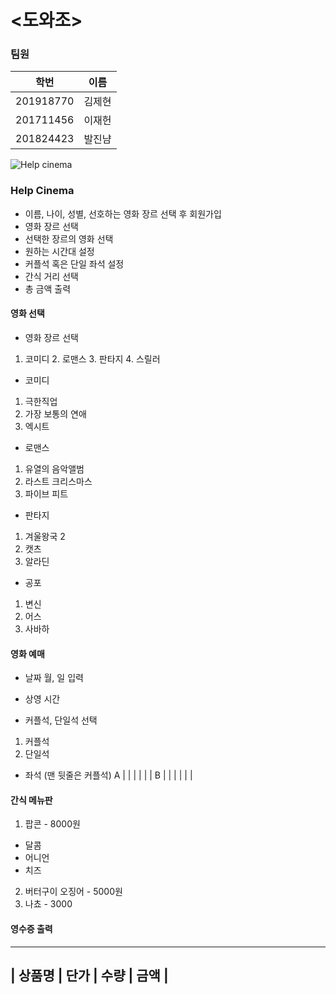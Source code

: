 # <도와조>

### **팀원**
|  학번  | 이름  |
|------  |-----|
|201918770|김제현|
|201711456|이재헌|
|201824423|발진냠|

![Help cinema](https://user-images.githubusercontent.com/65211547/84393564-b4d08f80-ac36-11ea-9741-4553e11c5146.PNG)


### **Help Cinema**
 * 이름, 나이, 성별, 선호하는 영화 장르 선택 후 회원가입
 * 영화 장르 선택
 * 선택한 장르의 영화 선택
 * 원하는 시간대 설정
 * 커플석 혹은 단일 좌석 설정
 * 간식 거리 선택
 * 총 금액 출력


#### 영화 선택
 * 영화 장르 선택
  1. 코미디 2. 로맨스 3. 판타지 4. 스릴러
 
 * 코미디
  1. 극한직업
  2. 가장 보통의 연애
  3. 엑시트
  
 * 로맨스
  1. 유열의 음악앨범
  2. 라스트 크리스마스
  3. 파이브 피트
  
 * 판타지
  1. 겨울왕국 2
  2. 캣츠
  3. 알라딘
 
 * 공포
  1. 변신
  2. 어스
  3. 사바하
  
 #### 영화 예매
 * 날짜
  월, 일 입력
 
 * 상영 시간 
 
 * 커플석, 단일석 선택
 1. 커플석
 2. 단일석
 
 * 좌석 (맨 뒷줄은 커플석)
  A |  |  |  |  |  | 
  B |  |  |  |  |  |
  
  
 #### 간식 메뉴판
 1. 팝콘 - 8000원
  * 달콤
  * 어니언
  * 치즈
 2. 버터구이 오징어 - 5000원
 3. 나쵸 - 3000
 
 #### 영수증 출력
 -----------------------------
| 상품명 | 단가 | 수량 | 금액 |
------------------------------

 

